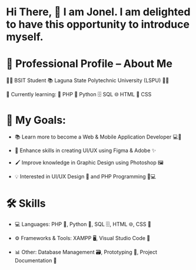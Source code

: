 # Hi There, 👔 I am Jonel. I am delighted to have this opportunity to introduce myself.

# 📝 Professional Profile – About Me

👨‍🎓 BSIT Student  📚 Laguna State Polytechnic University (LSPU) 🌿✨

📖 Currently learning: 🐘 PHP  🐍 Python 🗄️ SQL  🌐 HTML  🎨 CSS

# 🎯 My Goals:

* 📚 Learn more to become a Web & Mobile Application Developer 💻📱

* 🎨 Enhance skills in creating UI/UX using Figma & Adobe ✨

* 🖌️ Improve knowledge in Graphic Design using Photoshop 🖼️

* 💡 Interested in UI/UX Design 🎨 and PHP Programming 🐘💻

# 🛠️ Skills
* 💻 Languages: PHP 🐘, Python 🐍, SQL 🗄️, HTML 🌐, CSS 🎨

* ⚙️ Frameworks & Tools: XAMPP 🖥️, Visual Studio Code 📝

* 📊 Other: Database Management 🗃️, Prototyping 🧩, Project Documentation 📖
